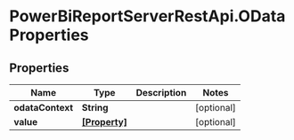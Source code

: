 # PowerBiReportServerRestApi.ODataProperties

## Properties
Name | Type | Description | Notes
------------ | ------------- | ------------- | -------------
**odataContext** | **String** |  | [optional] 
**value** | [**[Property]**](Property.md) |  | [optional] 


